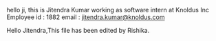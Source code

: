 hello ji, this is Jitendra Kumar
working as software intern at Knoldus Inc
Employee id : 1882
email : jitendra.kumar@knoldus.com

Hello Jitendra,This file has been edited by Rishika. 
